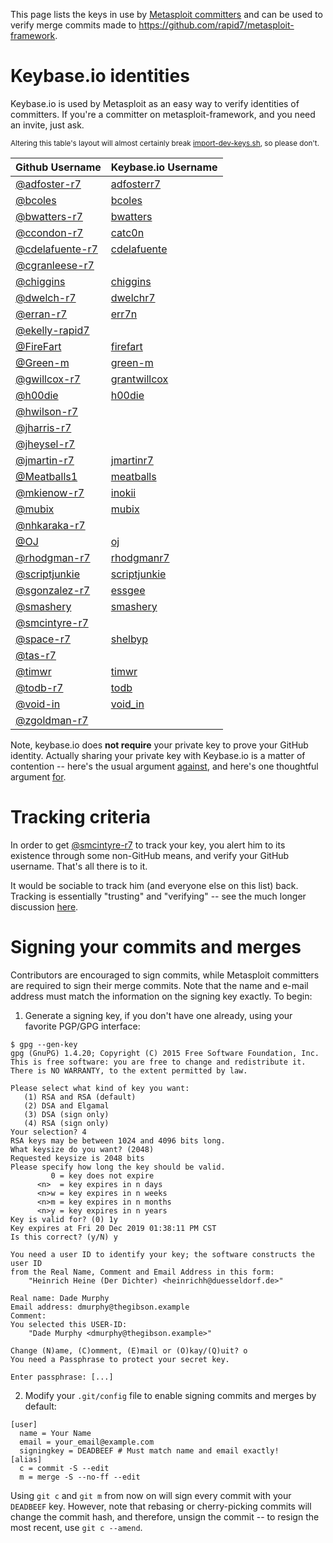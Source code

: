 This page lists the keys in use by [Metasploit committers][msf-committers] and
can be used to verify merge commits made to <https://github.com/rapid7/metasploit-framework>.

# Keybase.io identities

Keybase.io is used by Metasploit as an easy way to verify identities of committers. If you're a committer on metasploit-framework, and you need an invite, just ask.

<sup>Altering this table's layout will almost certainly break [import-dev-keys.sh](https://github.com/rapid7/metasploit-framework/blob/master/tools/dev/import-dev-keys.sh), so please don't.</sup>

| Github Username                                   | Keybase.io Username                                |
| ------------------------------------------------- | -------------------------------------------------- |
| [@adfoster-r7](https://github.com/adfoster-r7)    | [adfosterr7](https://keybase.io/adfosterr7)        |
| [@bcoles](https://github.com/bcoles)              | [bcoles](https://keybase.io/bcoles)                |
| [@bwatters-r7](https://github.com/bwatters-r7)    | [bwatters](https://keybase.io/bwatters)            |
| [@ccondon-r7](https://github.com/ccondon-r7)      | [catc0n](https://keybase.io/catc0n)                |
| [@cdelafuente-r7](https://github.com/cdelafuente-r7)|[cdelafuente](https://keybase.io/cdelafuente)     |
| [@cgranleese-r7](https://github.com/cgranleese-r7)|                                                    |
| [@chiggins](https://github.com/chiggins)          | [chiggins](https://keybase.io/chiggins)            |
| [@dwelch-r7](https://github.com/dwelch-r7)        | [dwelchr7](https://keybase.io/dwelchr7)            |
| [@erran-r7](https://github.com/erran-r7)          | [err7n](https://keybase.io/err7n)                  |
| [@ekelly-rapid7](https://github.com/ekelly-rapid7)|                                                    |
| [@FireFart](https://github.com/FireFart)          | [firefart](https://keybase.io/firefart)            |
| [@Green-m](https://github.com/Green-m)            | [green-m](https://keybase.io/green_m)              |
| [@gwillcox-r7](https://github.com/gwillcox-r7)    | [grantwillcox](https://keybase.io/grantwillcox)    |
| [@h00die](https://github.com/h00die)              | [h00die](https://keybase.io/h00die)                |
| [@hwilson-r7](https://github.com/hwilson-r7)      |                                                    |
| [@jharris-r7](https://github.com/jharris-r7)      |                                                    |
| [@jheysel-r7](https://github.com/jheysel-r7)      |                                                    |
| [@jmartin-r7](https://github.com/jmartin-r7)      | [jmartinr7](https://keybase.io/jmartinr7)          |
| [@Meatballs1](https://github.com/Meatballs1)      | [meatballs](https://keybase.io/meatballs)          |
| [@mkienow-r7](https://github.com/mkienow-r7)      | [inokii](https://keybase.io/inokii)                |
| [@mubix](https://github.com/mubix)                | [mubix](https://keybase.io/mubix)                  |
| [@nhkaraka-r7](https://github.com/nhkaraka-r7)    |                                                    |
| [@OJ](https://github.com/OJ)                      | [oj](https://keybase.io/oj)                        |
| [@rhodgman-r7](https://github.com/rhodgman-r7)    | [rhodgmanr7](https://keybase.io/rhodgmanr7)        |
| [@scriptjunkie](https://github.com/scriptjunkie)  | [scriptjunkie](https://keybase.io/scriptjunkie)    |
| [@sgonzalez-r7](https://github.com/sgonzalez-r7)  | [essgee](https://keybase.io/essgee)                |
| [@smashery](https://github.com/smashery)          | [smashery](https://keybase.io/smashery)            |
| [@smcintyre-r7](https://github.com/smcintyre-r7)  |                                                    |
| [@space-r7](https://github.com/space-r7)          | [shelbyp](https://keybase.io/shelbyp)              |
| [@tas-r7](https://github.com/tas-r7)              |                                                    |
| [@timwr](https://github.com/timwr)                | [timwr](https://keybase.io/timwr)                  |
| [@todb-r7](https://github.com/todb-r7)            | [todb](https://keybase.io/todb)                    |
| [@void-in](https://github.com/void-in)            | [void_in](https://keybase.io/void_in)              |
| [@zgoldman-r7](https://github.com/zgoldman-r7)    |                                                    |

Note, keybase.io does **not require** your private key to prove your GitHub
identity. Actually sharing your private key with Keybase.io is a matter of
contention -- here's the usual argument [against][con-sharing], and here's one
thoughtful argument [for][pro-sharing].

# Tracking criteria

In order to get [@smcintyre-r7](https://github.com/smcintyre-r7) to track your key, you
alert him to its existence through some non-GitHub means, and verify your
GitHub username. That's all there is to it.

It would be sociable to track him (and everyone else on this list) back.
Tracking is essentially "trusting" and "verifying" -- see the much longer
discussion [here][tracking].

# Signing your commits and merges

Contributors are encouraged to sign commits, while Metasploit committers are required to sign their merge commits.  Note that the name and e-mail address must match the information on the signing key exactly.  To begin:

1. Generate a signing key, if you don't have one already, using your favorite PGP/GPG interface:

```
$ gpg --gen-key
gpg (GnuPG) 1.4.20; Copyright (C) 2015 Free Software Foundation, Inc.
This is free software: you are free to change and redistribute it.
There is NO WARRANTY, to the extent permitted by law.

Please select what kind of key you want:
   (1) RSA and RSA (default)
   (2) DSA and Elgamal
   (3) DSA (sign only)
   (4) RSA (sign only)
Your selection? 4
RSA keys may be between 1024 and 4096 bits long.
What keysize do you want? (2048) 
Requested keysize is 2048 bits
Please specify how long the key should be valid.
         0 = key does not expire
      <n>  = key expires in n days
      <n>w = key expires in n weeks
      <n>m = key expires in n months
      <n>y = key expires in n years
Key is valid for? (0) 1y
Key expires at Fri 20 Dec 2019 01:38:11 PM CST
Is this correct? (y/N) y

You need a user ID to identify your key; the software constructs the user ID
from the Real Name, Comment and Email Address in this form:
    "Heinrich Heine (Der Dichter) <heinrichh@duesseldorf.de>"

Real name: Dade Murphy
Email address: dmurphy@thegibson.example
Comment: 
You selected this USER-ID:
    "Dade Murphy <dmurphy@thegibson.example>"

Change (N)ame, (C)omment, (E)mail or (O)kay/(Q)uit? o
You need a Passphrase to protect your secret key.

Enter passphrase: [...]
```

2. Modify your `.git/config` file to enable signing commits and merges by default:

````
[user]
  name = Your Name
  email = your_email@example.com
  signingkey = DEADBEEF # Must match name and email exactly!
[alias]
  c = commit -S --edit
  m = merge -S --no-ff --edit
````

Using `git c` and `git m` from now on will sign every commit with your `DEADBEEF` key. However, note that rebasing or cherry-picking commits will change the commit hash, and therefore, unsign the commit -- to resign the most recent, use `git c --amend`.

[msf-committers]:https://github.com/rapid7/metasploit-framework/wiki/Committer-Rights
[pro-sharing]:https://filippo.io/on-keybase-dot-io-and-encrypted-private-key-sharing/
[con-sharing]:https://www.tbray.org/ongoing/When/201x/2014/03/19/Keybase#p-5
[tracking]:https://github.com/keybase/keybase-issues/issues/100
